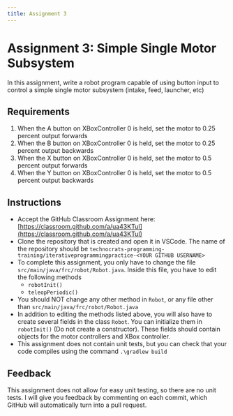 ```yaml
---
title: Assignment 3
---
```

# Assignment 3: Simple Single Motor Subsystem
In this assignment, write a robot program capable of using button input to control a simple single motor subsystem (intake, feed, launcher, etc)
## Requirements
1. When the A button on XBoxController 0 is held, set the motor to 0.25 percent output forwards
2. When the B button on XBoxController 0 is held, set the motor to 0.25 percent output backwards
3. When the X button on XBoxController 0 is held, set the motor to 0.5 percent output forwards
4. When the Y button on XBoxController 0 is held, set the motor to 0.5 percent output backwards

## Instructions
* Accept the GitHub Classroom Assignment here: [https://classroom.github.com/a/ua43KTuI](https://classroom.github.com/a/ua43KTuI)
* Clone the repository that is created and open it in VSCode. The name of the repository should be `technocrats-programming-training/iterativeprogrammingpractice-<YOUR GITHUB USERNAME>`
* To complete this assignment, you only have to change the file `src/main/java/frc/robot/Robot.java`. Inside this file, you have to edit the following methods
  * `robotInit()`
  * `teleopPeriodic()`
* You should NOT change any other method in `Robot`, or any file other than `src/main/java/frc/robot/Robot.java`
* In addition to editing the methods listed above, you will also have to create several fields in the class `Robot`. You can initialize them in `robotInit()` (Do not create a constructor). These fields should contain objects for the motor controllers and XBox controller.
* This assignment does not contain unit tests, but you can check that your code compiles using the command `.\gradlew build`

## Feedback
This assignment does not allow for easy unit testing, so there are no unit tests. I will give you feedback by commenting on each commit, which GitHub will automatically turn into a pull request.
